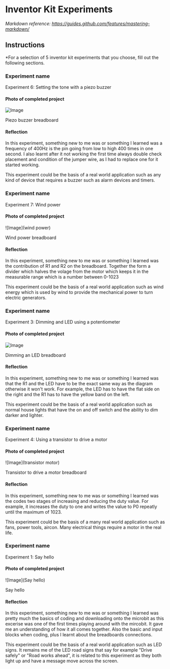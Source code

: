 # Inventor Kit Experiments

*Markdown reference: https://guides.github.com/features/mastering-markdown/*

## Instructions ##

*For a selection of 5 inventor kit experiments that you choose, fill out the following sections.

### Experiment name ###

Experiment 6: Setting the tone with a piezo buzzer 

#### Photo of completed project ####

![Image](Buzzer.HEIC)

Piezo buzzer breadboard 

#### Reflection ####

In this experiment, something new to me was or something I learned was a frequency of 400Hz is the pin going from low to high 400 times in one second. I also learnt after it not working the first time always double check placement and condition of the jumper wire, as I had to replace one for it started working. 

This experiment could be the basis of a real world application such as any kind of device that requires a buzzer such as alarm devices and timers. 

### Experiment name ###

Experiment 7: Wind power 

#### Photo of completed project ####

![Image](wind power) 

Wind power breadboard 

#### Reflection ####

In this experiment, something new to me was or something I learned was the contribution of R1 and R2 on the breadboard. Together the form a divider which halves the volage from the motor which keeps it in the measurable range which is a number between 0-1023

This experiment could be the basis of a real world application such as wind energy which is used by wind to provide the mechanical power to turn electric generators.

### Experiment name ###

Experiment 3: Dimming and LED using a potentiometer 

#### Photo of completed project ####

![Image](dimmer) 

Dimming an LED breadboard

#### Reflection ####

In this experiment, something new to me was or something I learned was that the R1 and the LED have to be the exact same way as the diagram otherwise it won't work. For example, the LED has to have the flat side on the right and the R1 has to have the yellow band on the left.

This experiment could be the basis of a real world application such as normal house lights that have the on and off switch and the ability to dim darker and lighter.

### Experiment name ###

Experiment 4: Using a transistor to drive a motor 

#### Photo of completed project ####

![Image](transistor motor)

Transistor to drive a motor breadboard

#### Reflection ####

In this experiment, something new to me was or something I learned was the codes two stages of increasing and reducing the duty value. For example, it increases the duty to one and writes the value to P0 repeatly until the maximum of 1023.

This experiment could be the basis of a many real world application such as fans, power tools, aircon. Many electrical things require a motor in the real life.

### Experiment name ###

Experiment 1: Say hello 

#### Photo of completed project ####

![Image](Say hello)

Say hello 

#### Reflection ####

In this experiment, something new to me was or something I learned was pretty much the basics of coding and downloading onto the microbit as this excerise was one of the first times playing around with the mircobit. It gave me an understanding of how it all comes together. Also the basic and input blocks when coding, plus I learnt about the breadboards connections. 

This experiment could be the basis of a real world application such as LED signs. It remains me of the LED road signs that say for example "Drive safely" or "Road works ahead", it is related to this experiment as they both light up and have a message move across the screen.

